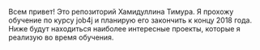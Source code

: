 Всем привет! 
Это репозиторий Хамидуллина Тимура. 
Я прохожу обучение по курсу job4j и планирую его закончить к концу 2018 года. 
Ниже будут находиться наиболее интересные проекты, которые я реализую во время обучения.